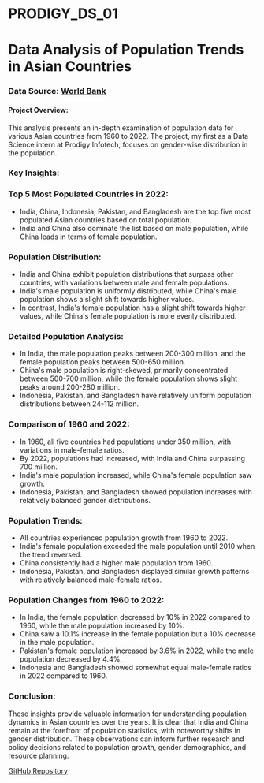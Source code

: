 # PRODIGY_DS_01

# Data Analysis of Population Trends in Asian Countries

### Data Source: [World Bank](https://data.worldbank.org/)

#### Project Overview:
This analysis presents an in-depth examination of population data for various Asian countries from 1960 to 2022. The project, my first as a Data Science intern at Prodigy Infotech, focuses on gender-wise distribution in the population.

### Key Insights:

### Top 5 Most Populated Countries in 2022:
- India, China, Indonesia, Pakistan, and Bangladesh are the top five most populated Asian countries based on total population.
- India and China also dominate the list based on male population, while China leads in terms of female population.

### Population Distribution:
- India and China exhibit population distributions that surpass other countries, with variations between male and female populations.
- India's male population is uniformly distributed, while China's male population shows a slight shift towards higher values.
- In contrast, India's female population has a slight shift towards higher values, while China's female population is more evenly distributed.

### Detailed Population Analysis:
- In India, the male population peaks between 200-300 million, and the female population peaks between 500-650 million.
- China's male population is right-skewed, primarily concentrated between 500-700 million, while the female population shows slight peaks around 200-280 million.
- Indonesia, Pakistan, and Bangladesh have relatively uniform population distributions between 24-112 million.

### Comparison of 1960 and 2022:
- In 1960, all five countries had populations under 350 million, with variations in male-female ratios.
- By 2022, populations had increased, with India and China surpassing 700 million.
- India's male population increased, while China's female population saw growth.
- Indonesia, Pakistan, and Bangladesh showed population increases with relatively balanced gender distributions.

### Population Trends:
- All countries experienced population growth from 1960 to 2022.
- India's female population exceeded the male population until 2010 when the trend reversed.
- China consistently had a higher male population from 1960.
- Indonesia, Pakistan, and Bangladesh displayed similar growth patterns with relatively balanced male-female ratios.

### Population Changes from 1960 to 2022:
- In India, the female population decreased by 10% in 2022 compared to 1960, while the male population increased by 10%.
- China saw a 10.1% increase in the female population but a 10% decrease in the male population.
- Pakistan's female population increased by 3.6% in 2022, while the male population decreased by 4.4%.
- Indonesia and Bangladesh showed somewhat equal male-female ratios in 2022 compared to 1960.

### Conclusion:
These insights provide valuable information for understanding population dynamics in Asian countries over the years. It is clear that India and China remain at the forefront of population statistics, with noteworthy shifts in gender distribution. These observations can inform further research and policy decisions related to population growth, gender demographics, and resource planning.

[GitHub Repository](https://github.com/TanayMaharana/PRODIGY_DS_01)
